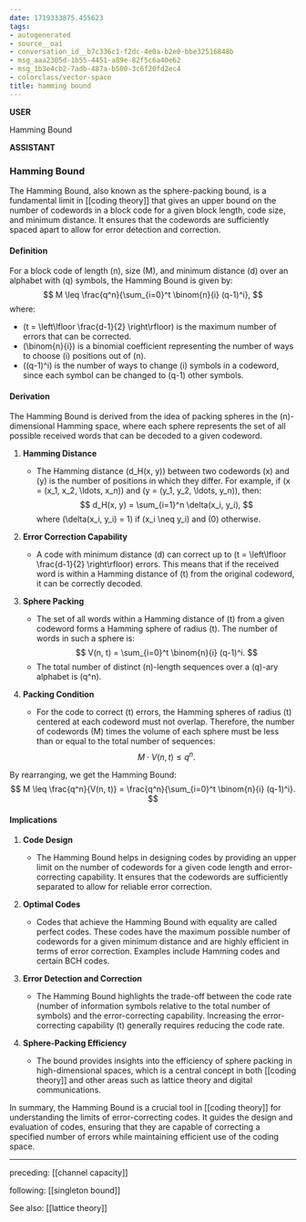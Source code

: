 ```yaml
---
date: 1719333875.455623
tags:
- autogenerated
- source__oai
- conversation_id__b7c336c1-f2dc-4e0a-b2e0-bbe32516848b
- msg_aaa2305d-1b55-4451-a89e-82f5c6a40e62
- msg_1b3e4cb2-7adb-487a-b500-3c6f20fd2ec4
- colorclass/vector-space
title: hamming bound
---
```


**USER**

Hamming Bound


**ASSISTANT**

### Hamming Bound

The Hamming Bound, also known as the sphere-packing bound, is a fundamental limit in [[coding theory]] that gives an upper bound on the number of codewords in a block code for a given block length, code size, and minimum distance. It ensures that the codewords are sufficiently spaced apart to allow for error detection and correction.

#### Definition

For a block code of length \(n\), size \(M\), and minimum distance \(d\) over an alphabet with \(q\) symbols, the Hamming Bound is given by:
$$ M \leq \frac{q^n}{\sum_{i=0}^t \binom{n}{i} (q-1)^i}, $$
where:
- \(t = \left\lfloor \frac{d-1}{2} \right\rfloor\) is the maximum number of errors that can be corrected.
- \(\binom{n}{i}\) is a binomial coefficient representing the number of ways to choose \(i\) positions out of \(n\).
- \((q-1)^i\) is the number of ways to change \(i\) symbols in a codeword, since each symbol can be changed to \(q-1\) other symbols.

#### Derivation

The Hamming Bound is derived from the idea of packing spheres in the \(n\)-dimensional Hamming space, where each sphere represents the set of all possible received words that can be decoded to a given codeword.

1. **Hamming Distance**
   - The Hamming distance \(d_H(x, y)\) between two codewords \(x\) and \(y\) is the number of positions in which they differ. For example, if \(x = (x_1, x_2, \ldots, x_n)\) and \(y = (y_1, y_2, \ldots, y_n)\), then:
     $$ d_H(x, y) = \sum_{i=1}^n \delta(x_i, y_i), $$
     where \(\delta(x_i, y_i) = 1\) if \(x_i \neq y_i\) and \(0\) otherwise.

2. **Error Correction Capability**
   - A code with minimum distance \(d\) can correct up to \(t = \left\lfloor \frac{d-1}{2} \right\rfloor\) errors. This means that if the received word is within a Hamming distance of \(t\) from the original codeword, it can be correctly decoded.

3. **Sphere Packing**
   - The set of all words within a Hamming distance of \(t\) from a given codeword forms a Hamming sphere of radius \(t\). The number of words in such a sphere is:
     $$ V(n, t) = \sum_{i=0}^t \binom{n}{i} (q-1)^i. $$
   - The total number of distinct \(n\)-length sequences over a \(q\)-ary alphabet is \(q^n\).

4. **Packing Condition**
   - For the code to correct \(t\) errors, the Hamming spheres of radius \(t\) centered at each codeword must not overlap. Therefore, the number of codewords \(M\) times the volume of each sphere must be less than or equal to the total number of sequences:
     $$ M \cdot V(n, t) \leq q^n. $$

By rearranging, we get the Hamming Bound:
$$ M \leq \frac{q^n}{V(n, t)} = \frac{q^n}{\sum_{i=0}^t \binom{n}{i} (q-1)^i}. $$

#### Implications

1. **Code Design**
   - The Hamming Bound helps in designing codes by providing an upper limit on the number of codewords for a given code length and error-correcting capability. It ensures that the codewords are sufficiently separated to allow for reliable error correction.

2. **Optimal Codes**
   - Codes that achieve the Hamming Bound with equality are called perfect codes. These codes have the maximum possible number of codewords for a given minimum distance and are highly efficient in terms of error correction. Examples include Hamming codes and certain BCH codes.

3. **Error Detection and Correction**
   - The Hamming Bound highlights the trade-off between the code rate (number of information symbols relative to the total number of symbols) and the error-correcting capability. Increasing the error-correcting capability \(t\) generally requires reducing the code rate.

4. **Sphere-Packing Efficiency**
   - The bound provides insights into the efficiency of sphere packing in high-dimensional spaces, which is a central concept in both [[coding theory]] and other areas such as lattice theory and digital communications.

In summary, the Hamming Bound is a crucial tool in [[coding theory]] for understanding the limits of error-correcting codes. It guides the design and evaluation of codes, ensuring that they are capable of correcting a specified number of errors while maintaining efficient use of the coding space.


---

preceding: [[channel capacity]]  


following: [[singleton bound]]

See also: [[lattice theory]]